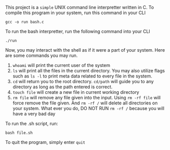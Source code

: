This project is a `simple` UNIX command line interpretter written in C. To 
compile this program in your system, run this command in your CLI
```
gcc -o run bash.c 
```

To run the bash interpretter, run the following command into your CLI
```
./run
```

Now, you may interact with the shell as if it were a part of your system.
Here are some commands you may run.

1. `whoami` will print the current user of the system
2. `ls` will print all the files in the current directory. You may also utilize
flags such as `ls -l` to print meta data related to every file in the system.
3. `cd` will return you to the root directory. `cd/path` will guide you to any
directory as long as the path entered is correct.
4. `touch file` will create a new file in current working directory
5. `rm file` will remove any file given into the input. Using `rm -rf file`
will force remove the file given. And `rm -rf /` will delete all directories
on your system. What ever you do, DO NOT RUN `rm -rf /` because you will have
a very bad day

To run the .sh script, run:
```
bash file.sh
```

To quit the program, simply enter `quit`
